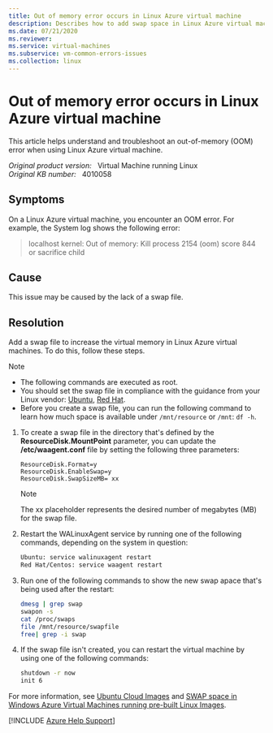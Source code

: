 ```yaml
---
title: Out of memory error occurs in Linux Azure virtual machine
description: Describes how to add swap space in Linux Azure virtual machines.
ms.date: 07/21/2020
ms.reviewer: 
ms.service: virtual-machines
ms.subservice: vm-common-errors-issues
ms.collection: linux
---
```

# Out of memory error occurs in Linux Azure virtual machine

This article helps understand and troubleshoot an out-of-memory (OOM) error when using Linux Azure virtual machine.

_Original product version:_ &nbsp; Virtual Machine running Linux  
_Original KB number:_ &nbsp; 4010058

## Symptoms

On a Linux Azure virtual machine, you encounter an OOM error. For example, the System log shows the following error:

> localhost kernel: Out of memory: Kill process 2154 (oom) score 844 or sacrifice child

## Cause

This issue may be caused by the lack of a swap file.

## Resolution

Add a swap file to increase the virtual memory in Linux Azure virtual machines. To do this, follow these steps.

> [!NOTE]
>
> - The following commands are executed as root.
> - You should set the swap file in compliance with the guidance from your Linux vendor: [Ubuntu](https://help.ubuntu.com/community/SwapFaq), [Red Hat](https://access.redhat.com/documentation/en-US/red_hat_enterprise_linux/4/html/system_administration_guide/swap_space).
> - Before you create a swap file, you can run the following command to learn how much space is available under `/mnt/resource` or `/mnt`: `df -h`.

1. To create a swap file in the directory that's defined by the **ResourceDisk.MountPoint** parameter, you can update the **/etc/waagent.conf** file by setting the following three parameters:

    ```
    ResourceDisk.Format=y
    ResourceDisk.EnableSwap=y
    ResourceDisk.SwapSizeMB= xx
    ```

   > [!NOTE]
   > The xx placeholder represents the desired number of megabytes (MB) for the swap file.

2. Restart the WALinuxAgent service by running one of the following commands, depending on the system in question:

    ```bash
    Ubuntu: service walinuxagent restart
    Red Hat/Centos: service waagent restart
    ```

3. Run one of the following commands to show the new swap apace that's being used after the restart:

    ```bash
    dmesg | grep swap
    swapon -s
    cat /proc/swaps
    file /mnt/resource/swapfile
    free| grep -i swap
    ```

4. If the swap file isn't created, you can restart the virtual machine by using one of the following commands:

    ```bash
    shutdown -r now
    init 6
    ```

For more information, see [Ubuntu Cloud Images](https://cloud-images.ubuntu.com/) and [SWAP space in Windows Azure Virtual Machines running pre-built Linux Images](https://azure.microsoft.com/blog/swap-space-in-windows-azure-virtual-machines-running-pre-built-linux-images-part-1/).

[!INCLUDE [Azure Help Support](../../includes/azure-help-support.md)]
